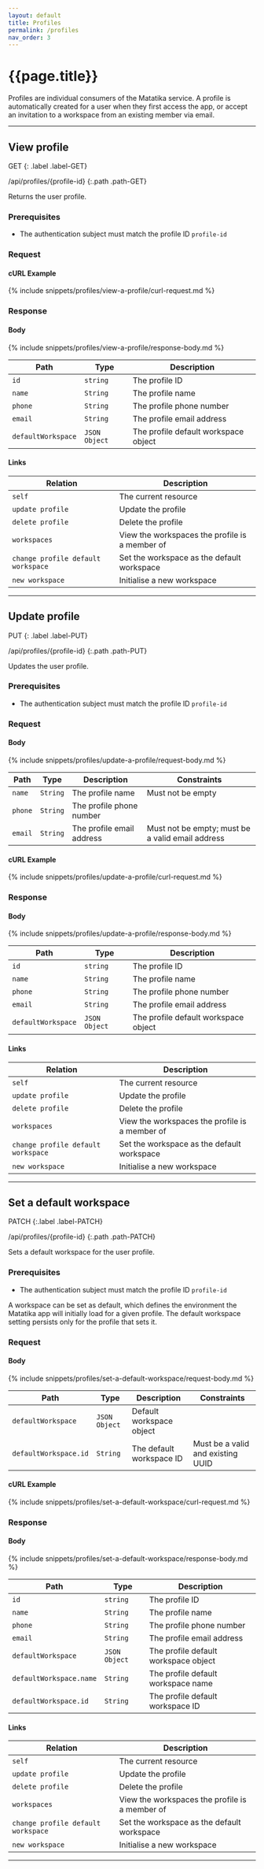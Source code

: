 ```yaml
---
layout: default
title: Profiles
permalink: /profiles
nav_order: 3
---
```


# {{page.title}}

Profiles are individual consumers of the Matatika service. A profile is automatically created for a user when they first access the app, or accept an invitation to a workspace from an existing member via email.

---

<!-- ## View profiles
GET
{: .label .label-GET}

/api/profiles
{:.path .path-GET}

### Request
#### cURL Example
{% include snippets/profiles/view-all-profiles/curl-request.md %}

### Response
#### Body
{% include snippets/profiles/view-all-profiles/response-body.md %}

Path | Type | Description
---- | ---- | -----------
`_embedded.profiles` | `Array` | A list of profiles

#### Links

Relation | Description
-------- | -----------
`self` | The current resource

---

## View a profile
GET
{: .label .label-GET}

/api/profiles/{profile-id}
{:.path .path-GET}

### Request

#### cURL Example
{% include snippets/profiles/view-a-profile/curl-request.md %}

### Response
#### Body
{% include snippets/profiles/view-a-profile/response-body.md %}

Path | Type | Description
---- | ---- | -----------
`id` | `string` | The profile ID 
`name` | `String` | The profile name
`phone` | `String` | The profile phone number
`email` | `String` | The profile email address
`defaultWorkspace` | `JSON Object` | The profile default workspace object

#### Links

Relation | Description
-------- | -----------
`self` | The current resource
`update profile` | Update the profile
`delete profile` | Delete the profile
`workspaces` | View the workspaces the profile is a member of
`change profile default workspace` | Set the workspace as the default workspace
`new workspace` | Initialise a new workspace

--- -->

## View profile
GET
{: .label .label-GET}

/api/profiles/{profile-id}
{:.path .path-GET}

Returns the user profile.

### Prerequisites
- The authentication subject must match the profile ID `profile-id`

### Request
#### cURL Example
{% include snippets/profiles/view-a-profile/curl-request.md %}

### Response
#### Body
{% include snippets/profiles/view-a-profile/response-body.md %}

Path | Type | Description
---- | ---- | -----------
`id` | `string` | The profile ID 
`name` | `String` | The profile name
`phone` | `String` | The profile phone number
`email` | `String` | The profile email address
`defaultWorkspace` | `JSON Object` | The profile default workspace object

#### Links

Relation | Description
-------- | -----------
`self` | The current resource
`update profile` | Update the profile
`delete profile` | Delete the profile
`workspaces` | View the workspaces the profile is a member of
`change profile default workspace` | Set the workspace as the default workspace
`new workspace` | Initialise a new workspace

---

## Update profile
PUT
{: .label .label-PUT}

/api/profiles/{profile-id}
{:.path .path-PUT}

Updates the user profile.

### Prerequisites
- The authentication subject must match the profile ID `profile-id`

### Request
#### Body
{% include snippets/profiles/update-a-profile/request-body.md %}

Path | Type | Description | Constraints
---- | ---- | ----------- | -----------
`name` | `String` | The profile name | Must not be empty
`phone` | `String` | The profile phone number
`email` | `String` | The profile email address | Must not be empty; must be a valid email address

#### cURL Example
{% include snippets/profiles/update-a-profile/curl-request.md %}

### Response
#### Body
{% include snippets/profiles/update-a-profile/response-body.md %}

Path | Type | Description
---- | ---- | -----------
`id` | `string` | The profile ID 
`name` | `String` | The profile name
`phone` | `String` | The profile phone number
`email` | `String` | The profile email address
`defaultWorkspace` | `JSON Object` | The profile default workspace object

#### Links

Relation | Description
-------- | -----------
`self` | The current resource
`update profile` | Update the profile
`delete profile` | Delete the profile
`workspaces` | View the workspaces the profile is a member of
`change profile default workspace` | Set the workspace as the default workspace
`new workspace` | Initialise a new workspace

---

## Set a default workspace
PATCH
{:.label .label-PATCH}

/api/profiles/{profile-id}
{:.path .path-PATCH}

Sets a default workspace for the user profile.

### Prerequisites
- The authentication subject must match the profile ID `profile-id`

A workspace can be set as default, which defines the environment the Matatika app will initially load for a given profile. The default workspace setting persists only for the profile that sets it.

### Request
#### Body
{% include snippets/profiles/set-a-default-workspace/request-body.md %}

Path | Type | Description | Constraints
---- | ---- | ----------- | -----------
`defaultWorkspace` | `JSON Object` | Default workspace object |
`defaultWorkspace.id` | `String` | The default workspace ID | Must be a valid and existing UUID

#### cURL Example
{% include snippets/profiles/set-a-default-workspace/curl-request.md %}

### Response
#### Body
{% include snippets/profiles/set-a-default-workspace/response-body.md %}

Path | Type | Description
---- | ---- | -----------
`id` | `string` | The profile ID 
`name` | `String` | The profile name
`phone` | `String` | The profile phone number
`email` | `String` | The profile email address
`defaultWorkspace` | `JSON Object` | The profile default workspace object
`defaultWorkspace.name` | `String` | The profile default workspace name
`defaultWorkspace.id` | `String` | The profile default workspace ID

#### Links

Relation | Description
-------- | -----------
`self` | The current resource
`update profile` | Update the profile
`delete profile` | Delete the profile
`workspaces` | View the workspaces the profile is a member of
`change profile default workspace` | Set the workspace as the default workspace
`new workspace` | Initialise a new workspace

---